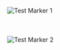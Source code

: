 ![Test Marker 1][hub-marker-1-image-url]
<br/>
<br/>
<br/>
<br/>
![Test Marker 2][cow-marker-2-image-url]

[hub-marker-1-image-url]: https://webar-sdk.blippar.com/webar-sdk-example/v1.0.9-beta/marker-tracking/markers/hub_marker.jpg "Test Marker 1"
[cow-marker-2-image-url]: https://webar-sdk.blippar.com/webar-sdk-example/v1.0.9-beta/marker-tracking/markers/laughing_cow.jpg "Test Marker 2"
